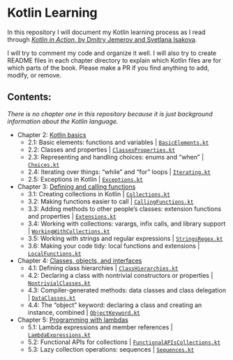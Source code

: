 # Kotlin Learning
In this repository I will document my Kotlin learning process as I read through [*Kotlin in Action*, by Dmitry Jemerov and Svetlana Isakova](https://www.manning.com/books/kotlin-in-action).

I will try to comment my code and organize it well. I will also try to create README files in each chapter directory to explain which Kotlin files are for which parts of the book. Please make a PR if you find anything to add, modify, or remove.

## Contents:
*There is no chapter one in this repository because it is just background information about the Kotlin language.*
* Chapter 2: [Kotlin basics](https://github.com/MetalTurtle18/kotlin-learning/tree/main/src/main/kotlin/chapter2)
  * 2.1: Basic elements: functions and variables | [`BasicElements.kt`](https://github.com/MetalTurtle18/kotlin-learning/blob/main/src/main/kotlin/chapter2/BasicElements.kt)
  * 2.2: Classes and properties | [`ClassesProperties.kt`](https://github.com/MetalTurtle18/kotlin-learning/blob/main/src/main/kotlin/chapter2/ClassesProperties.kt)
  * 2.3: Representing and handling choices: enums and “when” | [`Choices.kt`](https://github.com/MetalTurtle18/kotlin-learning/blob/main/src/main/kotlin/chapter2/Choices.kt)
  * 2.4: Iterating over things: “while” and “for” loops | [`Iterating.kt`](https://github.com/MetalTurtle18/kotlin-learning/blob/main/src/main/kotlin/chapter2/Iterating.kt)
  * 2.5: Exceptions in Kotlin | [`Exceptions.kt`](https://github.com/MetalTurtle18/kotlin-learning/blob/main/src/main/kotlin/chapter2/Exceptions.kt)
* Chapter 3: [Defining and calling functions](https://github.com/MetalTurtle18/kotlin-learning/tree/main/src/main/kotlin/chapter3)
  * 3.1: Creating collections in Kotlin | [`Collections.kt`](https://github.com/MetalTurtle18/kotlin-learning/blob/main/src/main/kotlin/chapter3/Collections.kt)
  * 3.2: Making functions easier to call | [`CallingFunctions.kt`](https://github.com/MetalTurtle18/kotlin-learning/blob/main/src/main/kotlin/chapter3/CallingFunctions.kt)
  * 3.3: Adding methods to other people’s classes: extension functions and properties | [`Extensions.kt`](https://github.com/MetalTurtle18/kotlin-learning/blob/main/src/main/kotlin/chapter3/Extensions.kt)
  * 3.4: Working with collections: varargs, infix calls, and library support | [`WorkingWithCollections.kt`](https://github.com/MetalTurtle18/kotlin-learning/blob/main/src/main/kotlin/chapter3/WorkingWithCollections.kt)
  * 3.5: Working with strings and regular expressions | [`StringsRegex.kt`](https://github.com/MetalTurtle18/kotlin-learning/blob/main/src/main/kotlin/chapter3/StringsRegex.kt)
  * 3.6: Making your code tidy: local functions and extensions | [`LocalFunctions.kt`](https://github.com/MetalTurtle18/kotlin-learning/blob/main/src/main/kotlin/chapter3/LocalFunctions.kt)
* Chapter 4: [Classes, objects, and interfaces](https://github.com/MetalTurtle18/kotlin-learning/tree/main/src/main/kotlin/chapter4)
  * 4.1: Defining class hierarchies | [`ClassHierarchies.kt`](https://github.com/MetalTurtle18/kotlin-learning/blob/main/src/main/kotlin/chapter4/ClassHierarchies.kt)
  * 4.2: Declaring a class with nontrivial constructors or properties | [`NontrivialClasses.kt`](https://github.com/MetalTurtle18/kotlin-learning/blob/main/src/main/kotlin/chapter4/NontrivialClasses.kt)
  * 4.3: Compiler-generated methods: data classes and class delegation | [`DataClasses.kt`](https://github.com/MetalTurtle18/kotlin-learning/blob/main/src/main/kotlin/chapter4/DataClasses.kt)
  * 4.4: The “object” keyword: declaring a class and creating an instance, combined | [`ObjectKeyword.kt`](https://github.com/MetalTurtle18/kotlin-learning/blob/main/src/main/kotlin/chapter4/ObjectKeyword.kt)
* Chapter 5: [Programming with lambdas](https://github.com/MetalTurtle18/kotlin-learning/tree/main/src/main/kotlin/chapter5)
  * 5.1: Lambda expressions and member references | [`LambdaExpressions.kt`](https://github.com/MetalTurtle18/kotlin-learning/blob/main/src/main/kotlin/chapter5/LambdaExpressions.kt)
  * 5.2: Functional APIs for collections | [`FunctionalAPIsCollections.kt`](https://github.com/MetalTurtle18/kotlin-learning/blob/main/src/main/kotlin/chapter5/FunctionalAPIsCollections.kt)
  * 5.3: Lazy collection operations: sequences | [`Sequences.kt`](https://github.com/MetalTurtle18/kotlin-learning/blob/main/src/main/kotlin/chapter5/Sequences.kt)